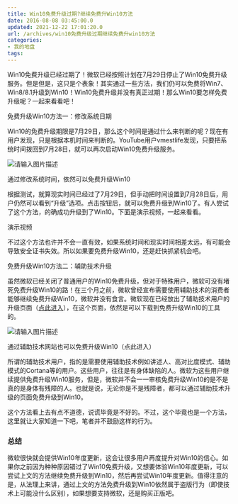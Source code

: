```yaml
---
title: Win10免费升级过期?继续免费升Win10方法
date: 2016-08-08 03:45:00.0
updated: 2021-12-22 17:01:20.0
url: /archives/win10免费升级过期继续免费升win10方法
categories: 
- 我的地盘
tags: 
---
```


<p>Win10免费升级已经过期了！微软已经按照计划在7月29日停止了Win10免费升级服务。但是但是，这只是个表象！其实通过一些方法，我们仍可以免费将Win7、Win8/8.1升级到Win10！Win10免费升级并没有真正过期！那么Win10要怎样免费升级呢？一起来看看吧！</p><p>免费升级Win10方法一：修改系统日期</p><p>Win10的免费升级期限是7月29日，那么这个时间是通过什么来判断的呢？现在有用户发现，只是根据本机时间来判断的。YouTube用户vmestlife发现，只要把系统时间拨回到7月28日，就可以再次启动Win10免费升级服务。</p><p><img src="https://cdn.uu126.cn/wp-content/uploads/2016/08/8204166_1_thumb.jpg" alt="请输入图片描述" title="请输入图片描述"> </p><p>通过修改系统时间，依然可以免费升级Win10</p><p>根据测试，就算现实时间已经过了7月29日，但手动把时间设置到7月28日后，用户仍然可以看到“升级”选项。点击按钮后，就可以免费升级到Win10了。有人尝试了这个方法，的确成功升级到了Win10。下面是演示视频，一起来看看。</p><p>演示视频</p><p>不过这个方法也许并不会一直有效，如果系统时间和现实时间相差太远，有可能会导致安全证书失效。所以如果要免费升级Win10，还是赶快抓紧机会吧。</p><p>免费升级Win10方法二：辅助技术升级</p><p>虽然微软已经关闭了普通用户的Win10免费升级，但对于特殊用户，微软可没有堵死免费升级Win10的路！在三个月之前，微软曾经宣布需要使用辅助技术的消费者能够继续免费升级Win10，微软并没有食言。微软现在已经放出了辅助技术用户的升级页面（<a href="https://www.microsoft.com/zh-cn/accessibility/windows10upgrade">点此进入</a>），在这个页面，依然是可以下载到免费升级Win10的工具的。</p><p><img src="https://cdn.uu126.cn/wp-content/uploads/2016/08/8204166_2_thumb.png" alt="请输入图片描述" title="请输入图片描述"> </p><p>通过辅助技术网站也可以免费升级Win10（点此进入）</p><p>所谓的辅助技术用户，指的是需要使用辅助技术例如讲述人、高对比度模式、辅助模式的Cortana等的用户。这些用户，往往是有身体缺陷的人。微软为这些用户继续提供免费升级Win10服务，但是，微软并不会一一审核免费升级Win10的是不是真的是身体有残障的人。也就是说，无论你是不是残障者，都可以通过辅助技术升级的页面免费升级到Win10。</p><p>这个方法看上去有点不道德，说谎毕竟是不好的。不过，这个毕竟也是一个方法，这里就让大家知道一下吧，笔者并不鼓励这样的行为。</p><h3>总结</h3><p>微软很快就会提供Win10年度更新，这会让很多用户再度提升对Win10的信心。如果你之前因为种种原因错过了Win10免费升级，又想要体验Win10年度更新，可以尝试上文的方法继续免费升级到Win10，然后再尝试Win10年度更新。值得注意的是，从法理上来讲，通过上文的方法免费升级到Win10依然属于盗版行为（即使技术上可能没什么区别），如果想要支持微软，还是购买正版吧。</p>